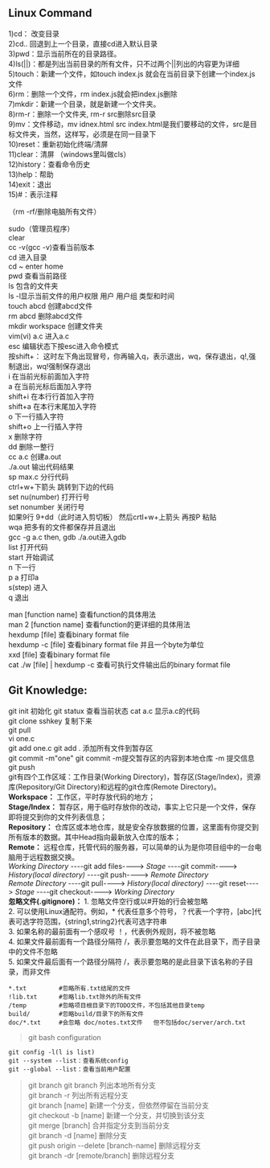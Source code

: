 ## Linux Command   
1)cd： 改变目录     
2)cd.. 回退到上一个目录，直接cd进入默认目录     
3)pwd：显示当前所在的目录路径。     
4)ls(||)：都是列出当前目录的所有文件，只不过两个||列出的内容更为详细     
5)touch：新建一个文件，如touch index.js 就会在当前目录下创建一个index.js文件     
6)rm：删除一个文件，rm index.js就会把index.js删除     
7)mkdir：新建一个目录，就是新建一个文件夹。     
8)rm-r：删除一个文件夹, rm-r src删除src目录       
9)mv：文件移动，mv idnex.html src index.html是我们要移动的文件，src是目标文件夹，当然，这样写，必须是在同一目录下      
10)reset：重新初始化终端/清屏      
11)clear：清屏    （windows里叫做cls）    
12)history：查看命令历史    
13)help：帮助    
14)exit：退出    
15)#：表示注释    

（rm -rf/删除电脑所有文件）   

    
sudo（管理员程序）    
clear    
cc -v(gcc -v)查看当前版本    
cd 进入目录    
cd ~ enter home    
pwd 查看当前路径   
ls 包含的文件夹    
ls -l显示当前文件的用户权限 用户 用户组 类型和时间   
touch abcd 创建abcd文件    
rm abcd 删除abcd文件   
mkdir workspace 创建文件夹   
vim(vi) a.c 进入a.c    
esc 编辑状态下按esc进入命令模式    
按shift+：   这时左下角出现冒号，你再输入q，表示退出，wq，保存退出，q!,强制退出，wq!强制保存退出   
i 在当前光标前面加入字符   
a 在当前光标后面加入字符   
shift+i 在本行行首加入字符   
shift+a 在本行末尾加入字符   
o 下一行插入字符   
shift+o 上一行插入字符   
x 删除字符   
dd 删除一整行   
cc a.c 创建a.out    
./a.out 输出代码结果    
sp max.c 分行代码   
ctrl+w+下箭头 跳转到下边的代码    
set nu(number) 打开行号   
set nonumber 关闭行号    
如果9行 9+dd（此时进入剪切板） 然后crtl+w+上箭头 再按P 粘贴    
wqa 把多有的文件都保存并且退出   
gcc -g a.c then, gdb ./a.out进入gdb    
list 打开代码   
start 开始调试    
n 下一行    
p a 打印a  
s(step) 进入    
q 退出   

man [function name] 查看function的具体用法  
man 2 [function name] 查看function的更详细的具体用法    
hexdump [file] 查看binary format file     
hexdump -c [file] 查看binary format file 并且一个byte为单位   
xxd [file] 查看binary format file   
cat ./w [file] | hexdump -c 查看可执行文件输出后的binary format file   
   

## Git Knowledge:   
git init 初始化
git statux 查看当前状态
cat a.c 显示a.c的代码    
git clone sshkey 复制下来     
git pull    
vi one.c   
git add one.c         git add . 添加所有文件到暂存区     
git commit -m"one"    git commit -m提交暂存区的内容到本地仓库    -m 提交信息     
git push    
    git有四个工作区域：工作目录(Working Directory)，暂存区(Stage/Index)，资源库(Repository/Git Directory)和远程的git仓库(Remote Directory)。    
    **Workspace：** 工作区，平时存放代码的地方；        
    **Stage/Index：** 暂存区，用于临时存放你的改动，事实上它只是一个文件，保存即将提交到你的文件列表信息；    
    **Repository：** 仓库区或本地仓库，就是安全存放数据的位置，这里面有你提交到所有版本的数据。其中Head指向最新放入仓库的版本；    
    **Remote：** 远程仓库，托管代码的服务器，可以简单的认为是你项目组中的一台电脑用于远程数据交换。    
    *Working Directory* ----git add files----> *Stage* ----git commit----> *History(local directory)* ----git push----> *Remote Directory*    
    *Remote Directory*  ----git pull----> *History(local directory)* ----git reset----> *Stage* ----git checkout----> *Working Directory*    
**忽略文件(.gitignore)：**
    1. 忽略文件空行或以#开始的行会被忽略    
    2. 可以使用Linux通配符。例如，* 代表任意多个符号，？代表一个字符，[abc]代表可选字符范围，{string1,string2}代表可选字符串    
    3. 如果名称的最前面有一个感叹号 ！，代表例外规则，将不被忽略    
    4. 如果文件最前面有一个路径分隔符 /，表示要忽略的文件在此目录下，而子目录中的文件不忽略    
    5. 如果文件最后面有一个路径分隔符 /，表示要忽略的是此目录下该名称的子目录，而非文件   
    
    *.txt         #忽略所有.txt结尾的文件    
    !lib.txt      #忽略lib.txt除外的所有文件    
    /temp         #忽略项目根目录下的TODO文件，不包括其他目录temp
    build/        #忽略build/目录下的所有文件
    doc/*.txt     #会忽略 doc/notes.txt文件   但不包括doc/server/arch.txt
 
> git bash configuration 
     
    git config -l(l is list)   
    git --system --list：查看系统config     
    git --global --list：查看当前用户配置    
    
> git branch
    git branch                                  列出本地所有分支    
    git branch -r                               列出所有远程分支    
    git branch [name]                           新建一个分支，但依然停留在当前分支    
    git checkout -b [name]                      新建一个分支，并切换到该分支     
    git merge [branch]                          合并指定分支到当前分支     
    git branch -d [name]                        删除分支   
    git push origin --delete [branch-name]      删除远程分支    
    git branch -dr [remote/branch]              删除远程分支    
